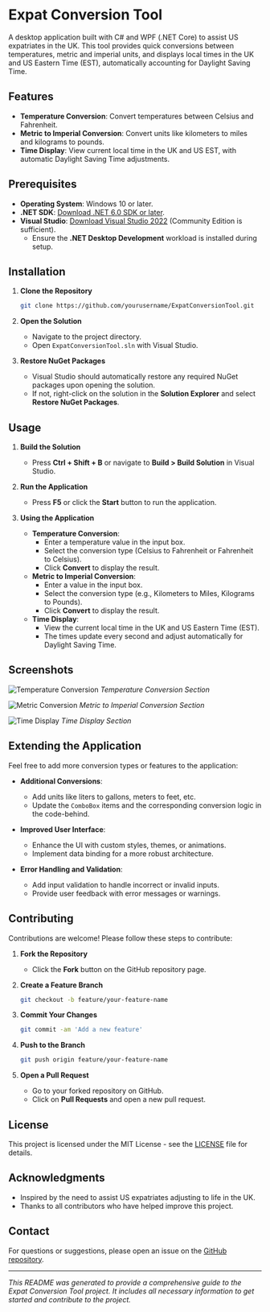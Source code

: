 # Expat Conversion Tool

A desktop application built with C# and WPF (.NET Core) to assist US expatriates in the UK. This tool provides quick conversions between temperatures, metric and imperial units, and displays local times in the UK and US Eastern Time (EST), automatically accounting for Daylight Saving Time.

## Features

- **Temperature Conversion**: Convert temperatures between Celsius and Fahrenheit.
- **Metric to Imperial Conversion**: Convert units like kilometers to miles and kilograms to pounds.
- **Time Display**: View current local time in the UK and US EST, with automatic Daylight Saving Time adjustments.

## Prerequisites

- **Operating System**: Windows 10 or later.
- **.NET SDK**: [Download .NET 6.0 SDK or later](https://dotnet.microsoft.com/download).
- **Visual Studio**: [Download Visual Studio 2022](https://visualstudio.microsoft.com/vs/) (Community Edition is sufficient).
  - Ensure the **.NET Desktop Development** workload is installed during setup.

## Installation

1. **Clone the Repository**

   ```bash
   git clone https://github.com/yourusername/ExpatConversionTool.git
   ```

2. **Open the Solution**

   - Navigate to the project directory.
   - Open `ExpatConversionTool.sln` with Visual Studio.

3. **Restore NuGet Packages**

   - Visual Studio should automatically restore any required NuGet packages upon opening the solution.
   - If not, right-click on the solution in the **Solution Explorer** and select **Restore NuGet Packages**.

## Usage

1. **Build the Solution**

   - Press **Ctrl + Shift + B** or navigate to **Build > Build Solution** in Visual Studio.

2. **Run the Application**

   - Press **F5** or click the **Start** button to run the application.

3. **Using the Application**

   - **Temperature Conversion**:
     - Enter a temperature value in the input box.
     - Select the conversion type (Celsius to Fahrenheit or Fahrenheit to Celsius).
     - Click **Convert** to display the result.
   - **Metric to Imperial Conversion**:
     - Enter a value in the input box.
     - Select the conversion type (e.g., Kilometers to Miles, Kilograms to Pounds).
     - Click **Convert** to display the result.
   - **Time Display**:
     - View the current local time in the UK and US Eastern Time (EST).
     - The times update every second and adjust automatically for Daylight Saving Time.

## Screenshots

![Temperature Conversion](screenshots/temperature_conversion.png)
*Temperature Conversion Section*

![Metric Conversion](screenshots/metric_conversion.png)
*Metric to Imperial Conversion Section*

![Time Display](screenshots/time_display.png)
*Time Display Section*

## Extending the Application

Feel free to add more conversion types or features to the application:

- **Additional Conversions**:
  - Add units like liters to gallons, meters to feet, etc.
  - Update the `ComboBox` items and the corresponding conversion logic in the code-behind.

- **Improved User Interface**:
  - Enhance the UI with custom styles, themes, or animations.
  - Implement data binding for a more robust architecture.

- **Error Handling and Validation**:
  - Add input validation to handle incorrect or invalid inputs.
  - Provide user feedback with error messages or warnings.

## Contributing

Contributions are welcome! Please follow these steps to contribute:

1. **Fork the Repository**

   - Click the **Fork** button on the GitHub repository page.

2. **Create a Feature Branch**

   ```bash
   git checkout -b feature/your-feature-name
   ```

3. **Commit Your Changes**

   ```bash
   git commit -am 'Add a new feature'
   ```

4. **Push to the Branch**

   ```bash
   git push origin feature/your-feature-name
   ```

5. **Open a Pull Request**

   - Go to your forked repository on GitHub.
   - Click on **Pull Requests** and open a new pull request.

## License

This project is licensed under the MIT License - see the [LICENSE](LICENSE) file for details.

## Acknowledgments

- Inspired by the need to assist US expatriates adjusting to life in the UK.
- Thanks to all contributors who have helped improve this project.

## Contact

For questions or suggestions, please open an issue on the [GitHub repository](https://github.com/yourusername/ExpatConversionTool/issues).

---

*This README was generated to provide a comprehensive guide to the Expat Conversion Tool project. It includes all necessary information to get started and contribute to the project.*
